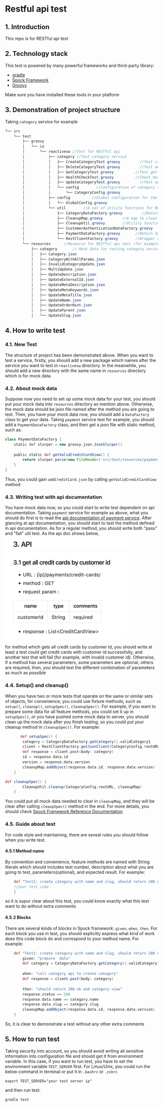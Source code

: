 # Restful api test
## 1. Introduction
This repo is for RESTful api test

## 2. Technology stack

This test is powered by many powerful frameworks and third-party library:

+ [gradle](https://gradle.org/) 
+ [Spock Framework](http://spockframework.org/spock/docs/1.1-rc-3/index.html) 
+ [Groovy](https://groovy-lang.org)

Make sure you have installed these tools in your platform

## 3. Demonstration of project structure
Taking `category` service for example
``` java
└── src
	└── test
		├── groovy
		│   └── io
		│       └── reactivesw //Test for RESTful api
		│           ├── category //Test category service 
		│           │   ├── CreateCategoryTest.groovy         //Test create category api provided by category service
		│           │   ├── DeleteCategoryTest.groovy         //Test delete category api provided by category service
		│           │   ├── GetCategoryTest.groovy          //Test get category api provided by category service
		│           │   ├── HealthCheckTest.groovy          //Check health status of category service
		│           │   ├── UpdateCategoryTest.groovy         //Test update category api provided by category service
		│           │   └── config        //Configuration of category service test
		│           │       └── CategoryConfig.groovy
		│           ├── config          //Global configuration for the entire project
		│           │   └── GlobalConfig.groovy
		│           └── util        //A set of utility functions for RESTful api test
		│               ├── CategoryDataFactory.groovy         //Return data which is for the test of category service
		│               ├── CleanupMap.groovy         //A map to clean up mock data which has been pushed to server
		│               ├── CleanupUtil.groovy        //Utility function to clean up mock data
		│               ├── CustomerAuthenticationDataFactory.groovy       //Return data which is for the  test of customer-authentication service
		│               ├── PaymentDataFactory.groovy       //Return data which is for the test of payment service
		│               └── RestClientFactory.groovy        //Wrapper of httpbuilder, makes it easier to send http request
		└── resources      //Resource for RESTful api test (for example, a list of mock data)
			├── category       // Mock data for resting category service
			│   ├── Category.json
			│   ├── CategoryWithAllParams.json
			│   ├── InvalidCategoryUpdate.json
			│   ├── MultiUpdate.json
			│   ├── UpdateDescription.json
			│   ├── UpdateExternalId.json
			│   ├── UpdateMetaDescription.json
			│   ├── UpdateMetaKeywords.json
			│   ├── UpdateMetaTitle.json
			│   ├── UpdateName.json
			│   ├── UpdateOrderHint.json
			│   ├── UpdateParent.json
			│   └── UpdateSlug.json
```

## 4. How to write test


### 4.1. New Test
The structure of project has been demonstrated above. When you want to test a
service, firstly, you should add a new package which names after the service you
want to test in `reactivesw` directory. In the meanwhile, you should add a new
directory with the same name in `resources` directory which is for mock data.

### 4.2. About mock data
Suppose now you need to set up some mock data for your test, you should put your
mock data into `resources` directory as mention above. Otherwise, the mock data
should be json file named after the method you are going to test. Then, you have
your mock data now, you should add a `DataFactory` class to get your
data. Taking `payment` service test for example, you should add a
`PaymentDataFactory` class, and then get a json file with static method, such
as:

``` groovy
class PaymentDataFactory {
    static def slurper = new groovy.json.JsonSlurper()

    public static def getValidCreditCardView() {
        return slurper.parse(new FileReader('src/test/resources/payment/addCreditCard.json'));
    }
}
```

Thus, you could gain `addCreditCard.json` by calling `getValidCreditCardView`
method

### 4.3. Writing test with api documentation
You have mock data now, so you could start to write test dependent on api
documentation. Taking `payment` service for example as above, what you should do
first is to read
the
[api documentation of payment service](https://github.com/reactivesw/payment/blob/master/docs/api.md). After
glancing at api documentation, you should start to test the method defined in
api documentation. As for a regular method, you should write both "pass" and
"fail" util test. As the api doc shows below, ![api doc](./docs/resources/api.png)

for method which gets all credit cards by customer id, you should write at least
a test could get credit cards with customer id successfully, and another test
that will fail (for example, with invalid customer id). Otherwise, If a method
has several parameters, some parameters are optional, others are required, then,
you should test the different combination of parameters as much as possible

### 4.4. Setup() and cleanup()
When you have two or more tests that operate on the same or similar sets of
objects, for convenience, you could use fixture methods, such as `setup()`,
`cleanup()`, `setupSpec()`, `cleanupSpec()`. For example, if you want to prepare
some data for all feature methods, you could set it up in `setupSpec()`, or you
have pushed some mock data to server, you should clean up the mock data after
you finish testing, so you could put your cleanup method in `cleanupSpec()`. For
example:

``` groovy
       def setupSpec() {
        category = CategoryDataFactory.getCategory().validCategory1
        client = RestClientFactory.getJsonClient(CategoryConfig.rootURL)
        def response = client.post(body: category)
        id = response.data.id
        version = response.data.version
        cleanupMap.addObject(response.data.id, response.data.version)
    }
```

``` groovy
def cleanupSpec() {
        CleanupUtil.cleanup(CategoryConfig.rootURL, cleanupMap)
    }
```

You could put all mock data needed to clear in `cleanupMap`, and they will be
clear after calling `cleaupSpec()` method in the end. For more details, you
should
check
[Spock Framework Reference Documentation](http://spockframework.org/spock/docs/1.1-rc-3/index.html)

### 4.5. Guide about test
For code style and maintaining, there are seveal rules you should follow when you write test.

#### 4.5.1 Method name
By convention and convenience, feature methods are named with String literals
which should includes test number, description about what you are going to test,
parameters(optional), and expected result. For example:

``` groovy
    def "Test1: create category with name and slug, should return 200 ok and category view"() {
	//your test code
    }
```

so it is supur clear about this test, you could know exactly what this test want
to do without extra comments

#### 4.5.2 Blocks
There are several kinds of blocks in Spock framework: `given`, `when`, `then`.
For each block you use in test, you should explicitly express what kind of work
does this code block do and correspond to your method name. For example:

``` groovy
    def "Test1: create category with name and slug, should return 200 ok and category view"() {
        given: "prepare  data"
        def category = CategoryDataFactory.getCategory().validCategory1

        when: "call category api to create category"
        def response = client.post(body: category)

        then: "should return 200 ok and category view"
        response.status == 200
        response.data.name == category.name
        response.data.slug == category.slug
        cleanupMap.addObject(response.data.id, response.data.version)
    }
```

So, it is clear to demonstrate a test without any other extra comments

## 5. How to run test

Taking security into account, so you should avoid writing all sensitive
information into configuration file and should get it from environment
variable. In this case, if you want to run test, you have to set the environment
variable `TEST_SERVER` first. For Linux/Unix, you could run the below command in
terminal or put it in `.bashrc` or `.zshrc`

```shell
export TEST_SERVER="your test server ip"
```
and then run test:

```shell
gradle test
```
